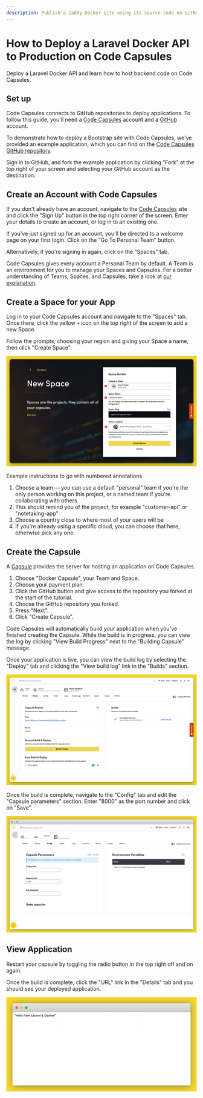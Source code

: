 ```yaml
---
description: Publish a Caddy Docker site using its source code on GitHub.
---
```


# How to Deploy a Laravel Docker API to Production on Code Capsules

Deploy a Laravel Docker API and learn how to host backend code on Code Capsules.

## Set up

Code Capsules connects to GitHub repositories to deploy applications. To follow this guide, you'll need a [Code Capsules](https://codecapsules.io/) account and a [GitHub](https://github.com/) account.

To demonstrate how to deploy a Bootstrap site with Code Capsules, we've provided an example application, which you can find on the [Code Capsules GitHub repository](https://github.com/codecapsules-io/laravel-docker-api).

Sign in to GitHub, and fork the example application by clicking "Fork" at the top right of your screen and selecting your GitHub account as the destination.

## Create an Account with Code Capsules

If you don't already have an account, navigate to the [Code Capsules](https://codecapsules.io/) site and click the "Sign Up" button in the top right corner of the screen. Enter your details to create an account, or log in to an existing one.

If you've just signed up for an account, you'll be directed to a welcome page on your first login. Click on the "Go To Personal Team" button.

Alternatively, if you're signing in again, click on the "Spaces" tab.

Code Capsules gives every account a Personal Team by default. A Team is an environment for you to manage your Spaces and Capsules. For a better understanding of Teams, Spaces, and Capsules, take a look at [our explanation](../../../..//platform/platform.md).

## Create a Space for your App

Log in to your Code Capsules account and navigate to the "Spaces" tab. Once there, click the yellow `+` icon on the top right of the screen to add a new Space. 

Follow the prompts, choosing your region and giving your Space a name, then click "Create Space".

![space name](../../../.gitbook/assets/shared/space-name.png)

Example instructions to go with numbered annotations
1. Choose a team — you can use a default "personal" team if you're the only person working on this project, or a named team if you're collaborating with others
2. This should remind you of the project, for example "customer-api" or "notetaking-app"
3. Choose a country close to where most of your users will be
4. If you're already using a specific cloud, you can choose that here, otherwise pick any one.

## Create the Capsule

A [Capsule](https://codecapsules.io/docs/FAQ/what-is-a-capsule/) provides the server for hosting an application on Code Capsules.

1. Choose "Docker Capsule", your Team and Space.
2. Choose your payment plan.
3. Click the GitHub button and give access to the repository you forked at the start of the tutorial.
4. Choose the GitHub repository you forked.
5. Press "Next".
6. Click "Create Capsule".


Code Capsules will automatically build your application when you've finished creating the Capsule. While the build is in progress, you can view the log by clicking "View Build Progress" next to the "Building Capsule" message.

Once your application is live, you can view the build log by selecting the "Deploy" tab and clicking the "View build log" link in the "Builds" section.

![Build logs](../../../.gitbook/assets/backend-capsule/backend-capsule-build-logs.png)

Once the build is complete, navigate to the "Config" tab and edit the "Capsule parameters" section. Enter "8000" as the port number and click on "Save".

![Set network port](../../../.gitbook/assets/shared/network-port-8000.png)

## View Application

Restart your capsule by toggling the radio button in the top right off and on again.

Once the build is complete, click the "URL" link in the "Details" tab and you should see your deployed application.

![Deployed App](../../../.gitbook/assets/backend-capsule/deploy/docker-laravel.png)
